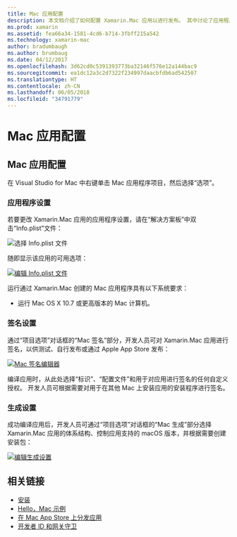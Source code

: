 ```yaml
---
title: Mac 应用配置
description: 本文档介绍了如何配置 Xamarin.Mac 应用以进行发布。 其中讨论了应用程序设置、签名设置和生成设置。
ms.prod: xamarin
ms.assetid: fea66a34-1581-4cd6-b714-3fbff215a542
ms.technology: xamarin-mac
author: bradumbaugh
ms.author: brumbaug
ms.date: 04/12/2017
ms.openlocfilehash: 3d62cd0c5391393773ba32146f576e12a144bac9
ms.sourcegitcommit: ea1dc12a3c2d7322f234997daacbfdb6ad542507
ms.translationtype: HT
ms.contentlocale: zh-CN
ms.lasthandoff: 06/05/2018
ms.locfileid: "34791779"
---
```

# <a name="mac-app-configuration"></a>Mac 应用配置

## <a name="mac-app-configuration"></a>Mac 应用配置

在 Visual Studio for Mac 中右键单击 Mac 应用程序项目，然后选择“选项”。

### <a name="application-settings"></a>应用程序设置

若要更改 Xamarin.Mac 应用的应用程序设置，请在“解决方案板”中双击“Info.plist”文件：

![选择 Info.plist 文件](app-configuration-images/config04.png "选择 Info.plist 文件")

随即显示该应用的可用选项：

 [![编辑 Info.plist 文件](app-configuration-images/config01.png "编辑 Info.plist 文件")](app-configuration-images/config01-large.png#lightbox)

运行通过 Xamarin.Mac 创建的 Mac 应用程序具有以下系统要求：

- 运行 Mac OS X 10.7 或更高版本的 Mac 计算机。

### <a name="signing-settings"></a>签名设置

通过“项目选项”对话框的“Mac 签名”部分，开发人员可对 Xamarin.Mac 应用进行签名，以供测试、自行发布或通过 Apple App Store 发布：

[![Mac 签名编辑器](app-configuration-images/config02.png "Mac 签名窗口")](app-configuration-images/config02-large.png#lightbox)

编译应用时，从此处选择“标识”、“配置文件”和用于对应用进行签名的任何自定义授权。 开发人员可根据需要对用于在其他 Mac 上安装应用的安装程序进行签名。

### <a name="build-settings"></a>生成设置

成功编译应用后，开发人员可通过“项目选项”对话框的“Mac 生成”部分选择 Xamarin.Mac 应用的体系结构、控制应用支持的 macOS 版本，并根据需要创建安装包：

 [![编辑生成设置](app-configuration-images/config03.png "编辑生成设置")](app-configuration-images/config03-large.png#lightbox)

## <a name="related-links"></a>相关链接

- [安装](/visualstudio/mac/installation/)
- [Hello，Mac 示例](~/mac/get-started/hello-mac.md)
- [在 Mac App Store 上分发应用](https://developer.apple.com/devcenter/mac/checklist/)
- [开发者 ID 和网关守卫](https://developer.apple.com/resources/developer-id/)
